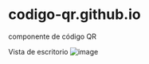 # codigo-qr.github.io
componente de código QR

Vista de escritorio
![image](https://user-images.githubusercontent.com/114953172/218360219-03ad3f9b-8fd0-414a-97ba-b2108f2be9d4.png)
